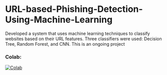 # URL-based-Phishing-Detection-Using-Machine-Learning
Developed a system that uses machine learning techniques to classify websites based on their URL features. Three classifiers were used: Decision Tree, Random Forest, and CNN. This is an ongoing project
### Colab:

[![Colab](https://colab.research.google.com/assets/colab-badge.svg)](https://colab.research.google.com/github/nooot77/CNN-colab/blob/main/URL_based_Phishing_Analysis_Using_Machine_Learning.ipynb)



